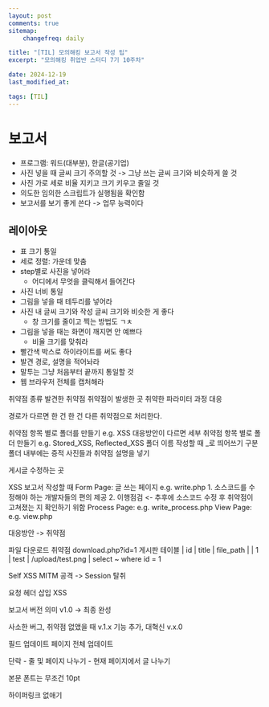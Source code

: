 ```yaml
---
layout: post
comments: true
sitemap:
    changefreq: daily

title: "[TIL] 모의해킹 보고서 작성 팁"
excerpt: "모의해킹 취업반 스터디 7기 10주차"

date: 2024-12-19
last_modified_at: 

tags: [TIL]
---
```


# 보고서
* 프로그램: 워드(대부분), 한글(공기업)
* 사진 넣을 때 글씨 크기 주의할 것 -> 그냥 쓰는 글씨 크기와 비슷하게 쓸 것
* 사진 가로 세로 비율 지키고 크기 키우고 줄일 것
* 의도한 임의한 스크립트가 실행됨을 확인함
* 보고서를 보기 좋게 쓴다 -> 업무 능력이다

## 레이아웃
* 표 크기 통일
* 세로 정렬: 가운데 맞춤
* step별로 사진을 넣어라
    * 어디에서 무엇을 클릭해서 들어간다
* 사진 너비 통일
* 그림을 넣을 때 테두리를 넣어라
* 사진 내 글씨 크기와 작성 글씨 크기와 비슷한 게 좋다
    * 창 크기를 줄이고 찍는 방법도 ㄱㅊ
* 그림을 넣을 때는 화면이 깨지면 안 예쁘다
    * 비율 크기를 맞춰라
* 빨간색 박스로 하이라이트를 써도 좋다
* 발견 경로, 설명을 적어놔라
* 말투는 그냥 처음부터 끝까지 통일할 것
* 웹 브라우저 전체를 캡처해라

취약점 종류
발견한 취약점
취약점이 발생한 곳
취약한 파라미터
과정
대응

경로가 다르면 한 건 한 건 다른 취약점으로 처리한다.

취약점 항목 별로 폴더를 만들기 e.g. XSS
대응방안이 다르면 세부 취약점 항목 별로 폴더 만들기 e.g. Stored_XSS, Reflected_XSS
폴더 이름 작성할 때 _로 띄어쓰기 구분
폴더 내부에는 증적 사진들과 취약점 설명을 넣기

게시글 수정하는 곳

XSS 보고서 작성할 때
Form Page: 글 쓰는 페이지 e.g. write.php
    1. 소스코드를 수정해야 하는 개발자들의 편의 제공
    2. 이행점검 <- 추후에 소스코드 수정 후 취약점이 고쳐졌는 지 확인하기 위함
Process Page: e.g. write_process.php
View Page: e.g. view.php

대응방안 -> 취약점

파일 다운로드 취약점
download.php?id=1
게시판 테이블
| id | title | file_path |
| 1 | test | /upload/test.png |
select ~ where id = 1

Self XSS
MITM 공격 -> Session 탈취

요청 헤더 삽입 XSS

보고서 버전 의미
v1.0 -> 최종 완성

사소한 버그, 취약점 없앴을 때 v.1.x
기능 추가, 대혁신 v.x.0

필드 업데이트
페이지 전체 업데이트

단락 - 줄 및 페이지 나누기 - 현재 페이지에서 글 나누기

본문 폰트는 무조건 10pt

하이퍼링크 없애기
